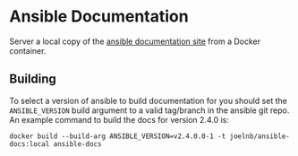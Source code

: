 # Ansible Documentation

Server a local copy of the [ansible documentation site](https://docs.ansible.com/) from a Docker container.

## Building

To select a version of ansible to build documentation for you should set the `ANSIBLE_VERSION` build argument to a valid tag/branch in the ansible git repo. An example command to build the docs for version 2.4.0 is:

```
docker build --build-arg ANSIBLE_VERSION=v2.4.0.0-1 -t joelnb/ansible-docs:local ansible-docs
```
